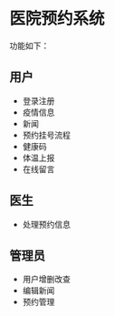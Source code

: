 # 医院预约系统
功能如下：  
## 用户
- 登录注册
- 疫情信息
- 新闻
- 预约挂号流程
- 健康码
- 体温上报
- 在线留言

## 医生  
- 处理预约信息

## 管理员
- 用户增删改查
- 编辑新闻
- 预约管理
